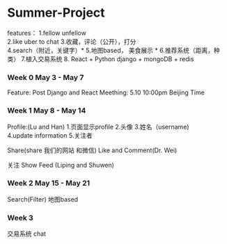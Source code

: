 # Summer-Project 
features：
1.fellow unfellow  
2.like uber to chat 
3.收藏，评论（公开），打分  
4.search（附近，关键字）*
5.地图based， 美食展示 *
6.推荐系统（距离，种类）
7.植入交易系统 
8.
React + Python django + mongoDB + redis 


### Week 0 May 3 - May 7 
Feature: Post Django and React
Meething: 5.10 10:00pm Beijing Time

### Week 1 May 8 - May 14 

Profile:(Lu and Han)
1.页面显示profile 
2.头像 
3.姓名（username)  
4.update information 
5.关注者

Share(share 我们的网站 和微信) Like and Comment(Dr. Wei)

关注 Show Feed (Liping and Shuwen)

### Week 2 May 15 - May 21
Search(Filter)
地图based

### Week 3
交易系统
chat
